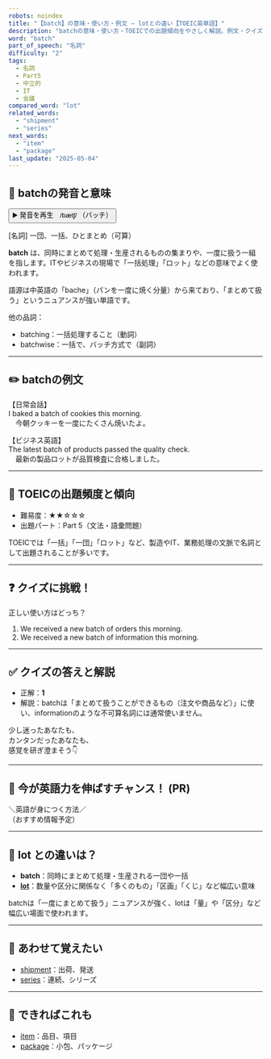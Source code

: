 ```yaml
---
robots: noindex
title: "【batch】の意味・使い方・例文 ― lotとの違い【TOEIC英単語】"
description: "batchの意味・使い方・TOEICでの出題傾向をやさしく解説。例文・クイズ付きでlotとの違いもわかりやすく学べます。"
word: "batch"
part_of_speech: "名詞"
difficulty: "2"
tags:
  - 名詞
  - Part5
  - 中立的
  - IT
  - 会議
compared_word: "lot"
related_words:
  - "shipment"
  - "series"
next_words:
  - "item"
  - "package"
last_update: "2025-05-04"
---
```


## 🔰 batchの発音と意味

<button class="play-audio" onclick="playTTS('batch')">
  <span class="play-audio-main">
    ▶️ 発音を再生　/bætʃ/
  </span>
  <span class="play-audio-sub">
    （バッチ）
  </span>
</button>

[名詞] 一団、一括、ひとまとめ（可算）

**batch** は、同時にまとめて処理・生産されるものの集まりや、一度に扱う一組を指します。ITやビジネスの現場で「一括処理」「ロット」などの意味でよく使われます。

語源は中英語の「bache」（パンを一度に焼く分量）から来ており、「まとめて扱う」というニュアンスが強い単語です。

他の品詞：  
- batching：一括処理すること（動詞）
- batchwise：一括で、バッチ方式で（副詞）

---

## ✏️ batchの例文

【日常会話】  
I baked a batch of cookies this morning.  
　今朝クッキーを一度にたくさん焼いたよ。

【ビジネス英語】  
The latest batch of products passed the quality check.  
　最新の製品ロットが品質検査に合格しました。

---

## 🎯 TOEICの出題頻度と傾向

- 難易度：★★☆☆☆
- 出題パート：Part 5（文法・語彙問題）

TOEICでは「一括」「一団」「ロット」など、製造やIT、業務処理の文脈で名詞として出題されることが多いです。

---

## ❓ クイズに挑戦！

正しい使い方はどっち？

1. We received a new batch of orders this morning.  
2. We received a new batch of information this morning.

---

## ✅ クイズの答えと解説

- 正解：**1**
- 解説：batchは「まとめて扱うことができるもの（注文や商品など）」に使い、informationのような不可算名詞には通常使いません。

少し迷ったあなたも、  
カンタンだったあなたも、  
感覚を研ぎ澄まそう👇️

---

## 🚀 今が英語力を伸ばすチャンス！ (PR)

<div class="info-center">
＼英語が身につく方法／<br>  
（おすすめ情報予定）
</div>

---

## 🤔  lot との違いは？

- **batch**：同時にまとめて処理・生産される一団や一括
- **[lot](/word/lot)**：数量や区分に関係なく「多くのもの」「区画」「くじ」など幅広い意味

batchは「一度にまとめて扱う」ニュアンスが強く、lotは「量」や「区分」など幅広い場面で使われます。

---

## 🧩 あわせて覚えたい

- [shipment](/word/shipment)：出荷、発送
- [series](/word/series)：連続、シリーズ

---

## 📖 できればこれも

- [item](/word/item)：品目、項目
- [package](/word/package)：小包、パッケージ

<!-- cvid: aid39_bid00 -->
